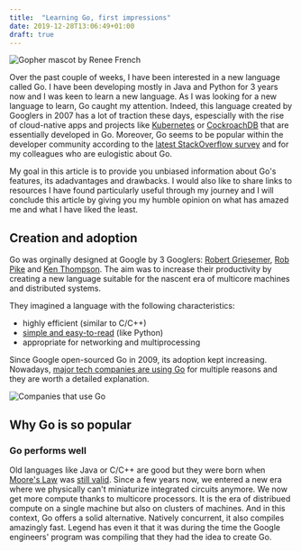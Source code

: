 ```yaml
---
title:  "Learning Go, first impressions"
date: 2019-12-28T13:06:49+01:00
draft: true
---
```


![Gopher mascot by Renee French](/img/go_first_impressions/gopher.png)

Over the past couple of weeks, I have been interested in a new language called Go. I have been developing mostly in Java and Python for 3 years now and I was keen to learn a new language. As I was looking for a new language to learn, Go caught my attention. Indeed, this language created by Googlers in 2007 has a lot of traction these days, espescially with the rise of cloud-native apps  and projects like [Kubernetes](https://kubernetes.io/) or [CockroachDB](https://www.cockroachlabs.com/) that are essentially developed in Go. Moreover, Go seems to be popular within the developer community according to the [latest StackOverflow survey](https://insights.stackoverflow.com/survey/2019) and for my colleagues who are eulogistic about Go.

My goal in this article is to provide you unbiased information about Go's features, its adadvantages and drawbacks. I would also like to share links to resources I have found particularly useful through my journey and I will conclude this article by giving you my humble opinion on what has amazed me and what I have liked the least.

## Creation and adoption

Go was orginally designed at Google by 3 Googlers: [Robert Griesemer](https://github.com/griesemer), [Rob Pike](https://github.com/robpike) and [Ken Thompson](https://github.com/ken). The aim was to increase their productivity by creating a new language suitable for the nascent era of multicore machines and distributed systems.

They imagined a language with the following characteristics:

* highly efficient (similar to C/C++)
* [simple and easy-to-read](https://www.youtube.com/watch?v=cQ7STILAS0M) (like Python)
* appropriate for networking and multiprocessing

Since Google open-sourced Go in 2009, its adoption kept increasing. Nowadays, [major tech companies are using Go](https://github.com/golang/go/wiki/GoUsers) for multiple reasons and they are worth a detailed explanation.

![Companies that use Go](/img/go_first_impressions/go_users.png)

## Why Go is so popular

### Go performs well

Old languages like Java or C/C++ are good but they were born when [Moore's Law](https://en.wikipedia.org/wiki/Moore%27s_law) was [still valid](https://www.economist.com/technology-quarterly/2016-03-12/after-moores-law). Since a few years now, we entered a new era where we physically can't miniaturize integrated circuits anymore. We now get more compute thanks to multicore processors. It is the era of distribued compute on a single machine but also on clusters of machines. And in this context, Go offers a solid alternative. Natively concurrent, it also compiles amazingly fast. Legend has even it that it was during the time the Google engineers' program was compiling that they had the idea to create Go.
